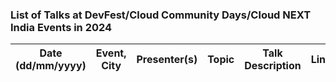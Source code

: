 ### List of Talks at DevFest/Cloud Community Days/Cloud NEXT India Events in 2024

| Date (dd/mm/yyyy)| Event, City | Presenter(s) | Topic | Talk Description | Links |
|---|---|---|---|---|---|
